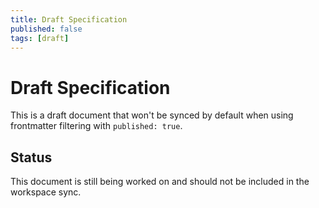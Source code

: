 ```yaml
---
title: Draft Specification
published: false
tags: [draft]
---
```


# Draft Specification

This is a draft document that won't be synced by default when using frontmatter filtering with `published: true`.

## Status

This document is still being worked on and should not be included in the workspace sync.